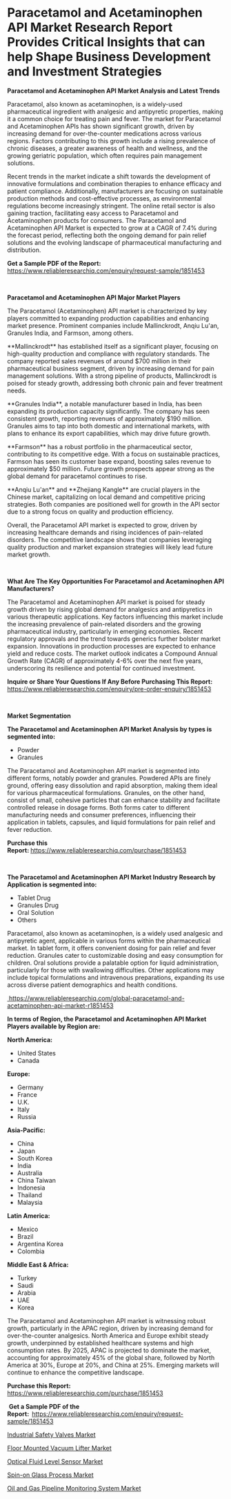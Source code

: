 <p><h1>Paracetamol and Acetaminophen API Market Research Report Provides Critical Insights that can help Shape Business Development and Investment Strategies</h1></p><p><strong>Paracetamol and Acetaminophen API Market Analysis and Latest Trends</strong></p>
<p><p>Paracetamol, also known as acetaminophen, is a widely-used pharmaceutical ingredient with analgesic and antipyretic properties, making it a common choice for treating pain and fever. The market for Paracetamol and Acetaminophen APIs has shown significant growth, driven by increasing demand for over-the-counter medications across various regions. Factors contributing to this growth include a rising prevalence of chronic diseases, a greater awareness of health and wellness, and the growing geriatric population, which often requires pain management solutions.</p><p>Recent trends in the market indicate a shift towards the development of innovative formulations and combination therapies to enhance efficacy and patient compliance. Additionally, manufacturers are focusing on sustainable production methods and cost-effective processes, as environmental regulations become increasingly stringent. The online retail sector is also gaining traction, facilitating easy access to Paracetamol and Acetaminophen products for consumers. The Paracetamol and Acetaminophen API Market is expected to grow at a CAGR of 7.4% during the forecast period, reflecting both the ongoing demand for pain relief solutions and the evolving landscape of pharmaceutical manufacturing and distribution.</p></p>
<p><strong>Get a Sample PDF of the Report:&nbsp;</strong> <a href="https://www.reliableresearchiq.com/enquiry/request-sample/1851453?utm_campaign=114&utm_medium=2&utm_source=Github&utm_content=ia&utm_term=19102024&utm_id=paracetamol-and-acetaminophen-api">https://www.reliableresearchiq.com/enquiry/request-sample/1851453</a></p>
<p>&nbsp;</p>
<p><strong>Paracetamol and Acetaminophen API Major Market Players</strong></p>
<p><p>The Paracetamol (Acetaminophen) API market is characterized by key players committed to expanding production capabilities and enhancing market presence. Prominent companies include Mallinckrodt, Anqiu Lu'an, Granules India, and Farmson, among others.</p><p>**Mallinckrodt** has established itself as a significant player, focusing on high-quality production and compliance with regulatory standards. The company reported sales revenues of around $700 million in their pharmaceutical business segment, driven by increasing demand for pain management solutions. With a strong pipeline of products, Mallinckrodt is poised for steady growth, addressing both chronic pain and fever treatment needs.</p><p>**Granules India**, a notable manufacturer based in India, has been expanding its production capacity significantly. The company has seen consistent growth, reporting revenues of approximately $190 million. Granules aims to tap into both domestic and international markets, with plans to enhance its export capabilities, which may drive future growth.</p><p>**Farmson** has a robust portfolio in the pharmaceutical sector, contributing to its competitive edge. With a focus on sustainable practices, Farmson has seen its customer base expand, boosting sales revenue to approximately $50 million. Future growth prospects appear strong as the global demand for paracetamol continues to rise.</p><p>**Anqiu Lu'an** and **Zhejiang Kangle** are crucial players in the Chinese market, capitalizing on local demand and competitive pricing strategies. Both companies are positioned well for growth in the API sector due to a strong focus on quality and production efficiency.</p><p>Overall, the Paracetamol API market is expected to grow, driven by increasing healthcare demands and rising incidences of pain-related disorders. The competitive landscape shows that companies leveraging quality production and market expansion strategies will likely lead future market growth.</p></p>
<p>&nbsp;</p>
<p><strong>What Are The Key Opportunities For Paracetamol and Acetaminophen API Manufacturers?</strong></p>
<p><p>The Paracetamol and Acetaminophen API market is poised for steady growth driven by rising global demand for analgesics and antipyretics in various therapeutic applications. Key factors influencing this market include the increasing prevalence of pain-related disorders and the growing pharmaceutical industry, particularly in emerging economies. Recent regulatory approvals and the trend towards generics further bolster market expansion. Innovations in production processes are expected to enhance yield and reduce costs. The market outlook indicates a Compound Annual Growth Rate (CAGR) of approximately 4-6% over the next five years, underscoring its resilience and potential for continued investment.</p></p>
<p><strong>Inquire or Share Your Questions If Any Before Purchasing This Report:</strong> <a href="https://www.reliableresearchiq.com/enquiry/pre-order-enquiry/1851453?utm_campaign=114&utm_medium=2&utm_source=Github&utm_content=ia&utm_term=19102024&utm_id=paracetamol-and-acetaminophen-api">https://www.reliableresearchiq.com/enquiry/pre-order-enquiry/1851453</a></p>
<p>&nbsp;</p>
<p><strong>Market Segmentation</strong></p>
<p><strong>The Paracetamol and Acetaminophen API Market Analysis by types is segmented into:</strong></p>
<p><ul><li>Powder</li><li>Granules</li></ul></p>
<p><p>The Paracetamol and Acetaminophen API market is segmented into different forms, notably powder and granules. Powdered APIs are finely ground, offering easy dissolution and rapid absorption, making them ideal for various pharmaceutical formulations. Granules, on the other hand, consist of small, cohesive particles that can enhance stability and facilitate controlled release in dosage forms. Both forms cater to different manufacturing needs and consumer preferences, influencing their application in tablets, capsules, and liquid formulations for pain relief and fever reduction.</p></p>
<p><strong>Purchase this Report:&nbsp;</strong><a href="https://www.reliableresearchiq.com/purchase/1851453?utm_campaign=114&utm_medium=2&utm_source=Github&utm_content=ia&utm_term=19102024&utm_id=paracetamol-and-acetaminophen-api">https://www.reliableresearchiq.com/purchase/1851453</a></p>
<p>&nbsp;</p>
<p><strong>The Paracetamol and Acetaminophen API Market Industry Research by Application is segmented into:</strong></p>
<p><ul><li>Tablet Drug</li><li>Granules Drug</li><li>Oral Solution</li><li>Others</li></ul></p>
<p><p>Paracetamol, also known as acetaminophen, is a widely used analgesic and antipyretic agent, applicable in various forms within the pharmaceutical market. In tablet form, it offers convenient dosing for pain relief and fever reduction. Granules cater to customizable dosing and easy consumption for children. Oral solutions provide a palatable option for liquid administration, particularly for those with swallowing difficulties. Other applications may include topical formulations and intravenous preparations, expanding its use across diverse patient demographics and health conditions.</p></p>
<p><a href="https://www.reliableresearchiq.com/global-paracetamol-and-acetaminophen-api-market-r1851453?utm_campaign=114&utm_medium=2&utm_source=Github&utm_content=ia&utm_term=19102024&utm_id=paracetamol-and-acetaminophen-api">&nbsp;https://www.reliableresearchiq.com/global-paracetamol-and-acetaminophen-api-market-r1851453</a></p>
<p><strong>In terms of Region, the Paracetamol and Acetaminophen API Market Players available by Region are:</strong></p>
<p>
    <p> <strong> North America: </strong>
        <ul>
            <li>United States</li>
            <li>Canada</li>
        </ul>
        </p> 
    <p> <strong> Europe: </strong>
        <ul>
            <li>Germany</li>
            <li>France</li>
            <li>U.K.</li>
            <li>Italy</li>
            <li>Russia</li>
        </ul>
        </p> 
    <p> <strong> Asia-Pacific: </strong>
        <ul>
            <li>China</li>
            <li>Japan</li>
            <li>South Korea</li>
            <li>India</li>
            <li>Australia</li>
            <li>China Taiwan</li>
            <li>Indonesia</li>
            <li>Thailand</li>
            <li>Malaysia</li>
        </ul>
        </p> 
    <p> <strong> Latin America: </strong>
        <ul>
            <li>Mexico</li>
            <li>Brazil</li>
            <li>Argentina Korea</li>
            <li>Colombia</li>
        </ul>
        </p> 
    <p> <strong> Middle East & Africa: </strong>
        <ul>
            <li>Turkey</li>
            <li>Saudi</li>
            <li>Arabia</li>
            <li>UAE</li>
            <li>Korea</li>
        </ul>
    </p>
    </p>
<p><p>The Paracetamol and Acetaminophen API market is witnessing robust growth, particularly in the APAC region, driven by increasing demand for over-the-counter analgesics. North America and Europe exhibit steady growth, underpinned by established healthcare systems and high consumption rates. By 2025, APAC is projected to dominate the market, accounting for approximately 45% of the global share, followed by North America at 30%, Europe at 20%, and China at 25%. Emerging markets will continue to enhance the competitive landscape.</p></p>
<p><strong>Purchase this Report: </strong><a href="https://www.reliableresearchiq.com/purchase/1851453?utm_campaign=114&utm_medium=2&utm_source=Github&utm_content=ia&utm_term=19102024&utm_id=paracetamol-and-acetaminophen-api">https://www.reliableresearchiq.com/purchase/1851453</a></p>
<p>&nbsp;<strong>Get a Sample PDF of the Report:&nbsp;&nbsp;</strong><a href="https://www.reliableresearchiq.com/enquiry/request-sample/1851453?utm_campaign=114&utm_medium=2&utm_source=Github&utm_content=ia&utm_term=19102024&utm_id=paracetamol-and-acetaminophen-api">https://www.reliableresearchiq.com/enquiry/request-sample/1851453</a></p>
<p><strong></strong></p>
<p><p><a href="https://issuu.com/reportprime-2/docs/industrial-safety-valves-market-siz_feb7f5fa84ec85?utm_campaign=114&utm_medium=2&utm_source=Github&utm_content=ia&utm_term=19102024&utm_id=paracetamol-and-acetaminophen-api">Industrial Safety Valves Market</a></p><p><a href="https://github.com/kiara3n0pau/Market-Research-Report-List-1/blob/main/floor-mounted-vacuum-lifter-market.md?utm_campaign=114&utm_medium=2&utm_source=Github&utm_content=ia&utm_term=19102024&utm_id=paracetamol-and-acetaminophen-api">Floor Mounted Vacuum Lifter Market</a></p><p><a href="https://www.linkedin.com/pulse/global-optical-fluid-level-sensor-market-opportunities-h4yje?utm_campaign=114&utm_medium=2&utm_source=Github&utm_content=ia&utm_term=19102024&utm_id=paracetamol-and-acetaminophen-api">Optical Fluid Level Sensor Market</a></p><p><a href="https://github.com/florjvdva/Market-Research-Report-List-1/blob/main/spin-on-glass-process-market.md?utm_campaign=114&utm_medium=2&utm_source=Github&utm_content=ia&utm_term=19102024&utm_id=paracetamol-and-acetaminophen-api">Spin-on Glass Process Market</a></p><p><a href="https://issuu.com/reportprime-2/docs/oil-and-gas-pipeline-monitoring-sys_9c2242353a478b?utm_campaign=114&utm_medium=2&utm_source=Github&utm_content=ia&utm_term=19102024&utm_id=paracetamol-and-acetaminophen-api">Oil and Gas Pipeline Monitoring System Market</a></p></p>